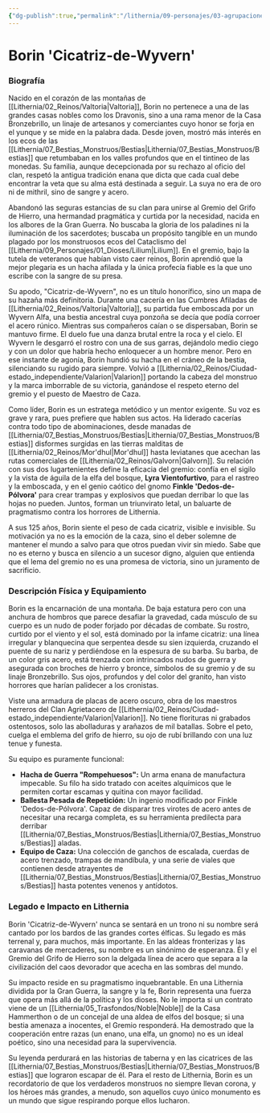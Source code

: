 ```yaml
---
{"dg-publish":true,"permalink":"/lithernia/09-personajes/03-agrupaciones/el-gremio-del-grifo-de-hierro/borin-cicatriz-de-wyvern/","tags":["lithernia","personajes","Gremio","Valtoria","Enano"]}
---
```


# Borin 'Cicatriz-de-Wyvern'

### Biografía

Nacido en el corazón de las montañas de [[Lithernia/02_Reinos/Valtoria\|Valtoria]], Borin no pertenece a una de las grandes casas nobles como los Dravonis, sino a una rama menor de la Casa Bronzebrillo, un linaje de artesanos y comerciantes cuyo honor se forja en el yunque y se mide en la palabra dada. Desde joven, mostró más interés en los ecos de las [[Lithernia/07_Bestias_Monstruos/Bestias\|Lithernia/07_Bestias_Monstruos/Bestias]] que retumbaban en los valles profundos que en el tintineo de las monedas. Su familia, aunque decepcionada por su rechazo al oficio del clan, respetó la antigua tradición enana que dicta que cada cual debe encontrar la veta que su alma está destinada a seguir. La suya no era de oro ni de mithril, sino de sangre y acero.

Abandonó las seguras estancias de su clan para unirse al Gremio del Grifo de Hierro, una hermandad pragmática y curtida por la necesidad, nacida en los albores de la Gran Guerra. No buscaba la gloria de los paladines ni la iluminación de los sacerdotes; buscaba un propósito tangible en un mundo plagado por los monstruosos ecos del Cataclismo del [[Lithernia/09_Personajes/01_Dioses/Lilium\|Lilium]]. En el gremio, bajo la tutela de veteranos que habían visto caer reinos, Borin aprendió que la mejor plegaria es un hacha afilada y la única profecía fiable es la que uno escribe con la sangre de su presa.

Su apodo, "Cicatriz-de-Wyvern", no es un título honorífico, sino un mapa de su hazaña más definitoria. Durante una cacería en las Cumbres Afiladas de [[Lithernia/02_Reinos/Valtoria\|Valtoria]], su partida fue emboscada por un Wyvern Alfa, una bestia ancestral cuya ponzoña se decía que podía corroer el acero rúnico. Mientras sus compañeros caían o se dispersaban, Borin se mantuvo firme. El duelo fue una danza brutal entre la roca y el cielo. El Wyvern le desgarró el rostro con una de sus garras, dejándolo medio ciego y con un dolor que habría hecho enloquecer a un hombre menor. Pero en ese instante de agonía, Borin hundió su hacha en el cráneo de la bestia, silenciando su rugido para siempre. Volvió a [[Lithernia/02_Reinos/Ciudad-estado_independiente/Valarion\|Valarion]] portando la cabeza del monstruo y la marca imborrable de su victoria, ganándose el respeto eterno del gremio y el puesto de Maestro de Caza.

Como líder, Borin es un estratega metódico y un mentor exigente. Su voz es grave y rara, pues prefiere que hablen sus actos. Ha liderado cacerías contra todo tipo de abominaciones, desde manadas de [[Lithernia/07_Bestias_Monstruos/Bestias\|Lithernia/07_Bestias_Monstruos/Bestias]] disformes surgidas en las tierras malditas de [[Lithernia/02_Reinos/Mor'dhul\|Mor'dhul]] hasta leviatanes que acechan las rutas comerciales de [[Lithernia/02_Reinos/Galvorn\|Galvorn]]. Su relación con sus dos lugartenientes define la eficacia del gremio: confía en el sigilo y la vista de águila de la elfa del bosque, **Lyra Vientofurtivo**, para el rastreo y la emboscada, y en el genio caótico del gnomo **Finkle 'Dedos-de-Pólvora'** para crear trampas y explosivos que puedan derribar lo que las hojas no pueden. Juntos, forman un triunvirato letal, un baluarte de pragmatismo contra los horrores de Lithernia.

A sus 125 años, Borin siente el peso de cada cicatriz, visible e invisible. Su motivación ya no es la emoción de la caza, sino el deber solemne de mantener el mundo a salvo para que otros puedan vivir sin miedo. Sabe que no es eterno y busca en silencio a un sucesor digno, alguien que entienda que el lema del gremio no es una promesa de victoria, sino un juramento de sacrificio.

### Descripción Física y Equipamiento

Borin es la encarnación de una montaña. De baja estatura pero con una anchura de hombros que parece desafiar la gravedad, cada músculo de su cuerpo es un nudo de poder forjado por décadas de combate. Su rostro, curtido por el viento y el sol, está dominado por la infame cicatriz: una línea irregular y blanquecina que serpentea desde su sien izquierda, cruzando el puente de su nariz y perdiéndose en la espesura de su barba. Su barba, de un color gris acero, está trenzada con intrincados nudos de guerra y asegurada con broches de hierro y bronce, símbolos de su gremio y de su linaje Bronzebrillo. Sus ojos, profundos y del color del granito, han visto horrores que harían palidecer a los cronistas.

Viste una armadura de placas de acero oscuro, obra de los maestros herreros del Clan Agrietacero de [[Lithernia/02_Reinos/Ciudad-estado_independiente/Valarion\|Valarion]]. No tiene florituras ni grabados ostentosos, solo las abolladuras y arañazos de mil batallas. Sobre el peto, cuelga el emblema del grifo de hierro, su ojo de rubí brillando con una luz tenue y funesta.

Su equipo es puramente funcional:
*   **Hacha de Guerra "Rompehuesos":** Un arma enana de manufactura impecable. Su filo ha sido tratado con aceites alquímicos que le permiten cortar escamas y quitina con mayor facilidad.
*   **Ballesta Pesada de Repetición:** Un ingenio modificado por Finkle 'Dedos-de-Pólvora'. Capaz de disparar tres virotes de acero antes de necesitar una recarga completa, es su herramienta predilecta para derribar [[Lithernia/07_Bestias_Monstruos/Bestias\|Lithernia/07_Bestias_Monstruos/Bestias]] aladas.
*   **Equipo de Caza:** Una colección de ganchos de escalada, cuerdas de acero trenzado, trampas de mandíbula, y una serie de viales que contienen desde atrayentes de [[Lithernia/07_Bestias_Monstruos/Bestias\|Lithernia/07_Bestias_Monstruos/Bestias]] hasta potentes venenos y antídotos.

### Legado e Impacto en Lithernia

Borin 'Cicatriz-de-Wyvern' nunca se sentará en un trono ni su nombre será cantado por los bardos de las grandes cortes élficas. Su legado es más terrenal y, para muchos, más importante. En las aldeas fronterizas y las caravanas de mercaderes, su nombre es un sinónimo de esperanza. Él y el Gremio del Grifo de Hierro son la delgada línea de acero que separa a la civilización del caos devorador que acecha en las sombras del mundo.

Su impacto reside en su pragmatismo inquebrantable. En una Lithernia dividida por la Gran Guerra, la sangre y la fe, Borin representa una fuerza que opera más allá de la política y los dioses. No le importa si un contrato viene de un [[Lithernia/05_Trasfondos/Noble\|Noble]] de la Casa Hammerthon o de un concejal de una aldea de elfos del bosque; si una bestia amenaza a inocentes, el Gremio responderá. Ha demostrado que la cooperación entre razas (un enano, una elfa, un gnomo) no es un ideal poético, sino una necesidad para la supervivencia.

Su leyenda perdurará en las historias de taberna y en las cicatrices de las [[Lithernia/07_Bestias_Monstruos/Bestias\|Lithernia/07_Bestias_Monstruos/Bestias]] que lograron escapar de él. Para el resto de Lithernia, Borin es un recordatorio de que los verdaderos monstruos no siempre llevan corona, y los héroes más grandes, a menudo, son aquellos cuyo único monumento es un mundo que sigue respirando porque ellos lucharon.
